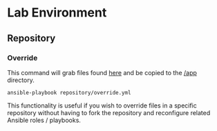 # Lab Environment

## Repository

### Override

This command will grab files found [here](/resource/repository) and be copied to the [/app](/app) directory.

```
ansible-playbook repository/override.yml
```

This functionality is useful if you wish to override files in a specific repository without having to fork the repository and reconfigure related Ansible roles / playbooks.
